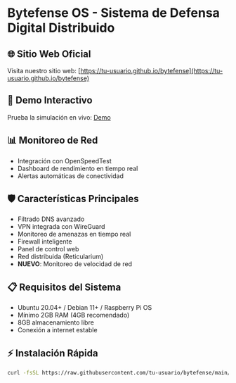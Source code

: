 # Bytefense OS - Sistema de Defensa Digital Distribuido

## 🌐 Sitio Web Oficial
Visita nuestro sitio web: [https://tu-usuario.github.io/bytefense](https://tu-usuario.github.io/bytefense)

## 🚀 Demo Interactivo
Prueba la simulación en vivo: [Demo](https://tu-usuario.github.io/bytefense/demo.html)

## 📊 Monitoreo de Red
- Integración con OpenSpeedTest
- Dashboard de rendimiento en tiempo real
- Alertas automáticas de conectividad

## 🛡️ Características Principales
- Filtrado DNS avanzado
- VPN integrada con WireGuard
- Monitoreo de amenazas en tiempo real
- Firewall inteligente
- Panel de control web
- Red distribuida (Reticularium)
- **NUEVO**: Monitoreo de velocidad de red

## 📋 Requisitos del Sistema
- Ubuntu 20.04+ / Debian 11+ / Raspberry Pi OS
- Mínimo 2GB RAM (4GB recomendado)
- 8GB almacenamiento libre
- Conexión a internet estable

## ⚡ Instalación Rápida
```bash
curl -fsSL https://raw.githubusercontent.com/tu-usuario/bytefense/main/install-secure.sh | sudo bash